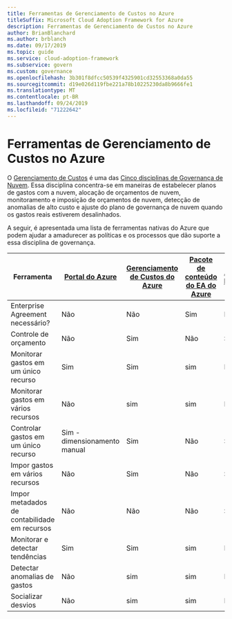 ```yaml
---
title: Ferramentas de Gerenciamento de Custos no Azure
titleSuffix: Microsoft Cloud Adoption Framework for Azure
description: Ferramentas de Gerenciamento de Custos no Azure
author: BrianBlanchard
ms.author: brblanch
ms.date: 09/17/2019
ms.topic: guide
ms.service: cloud-adoption-framework
ms.subservice: govern
ms.custom: governance
ms.openlocfilehash: 3b301f8dfcc50539f4325901cd32553368a0da55
ms.sourcegitcommit: d19e026d119fbe221a78b10225230da8b9666fe1
ms.translationtype: MT
ms.contentlocale: pt-BR
ms.lasthandoff: 09/24/2019
ms.locfileid: "71222642"
---
```

# <a name="cost-management-tools-in-azure"></a>Ferramentas de Gerenciamento de Custos no Azure

O [Gerenciamento de Custos](./index.md) é uma das [Cinco disciplinas de Governança de Nuvem](../governance-disciplines.md). Essa disciplina concentra-se em maneiras de estabelecer planos de gastos com a nuvem, alocação de orçamentos de nuvem, monitoramento e imposição de orçamentos de nuvem, detecção de anomalias de alto custo e ajuste do plano de governança de nuvem quando os gastos reais estiverem desalinhados.

A seguir, é apresentada uma lista de ferramentas nativas do Azure que podem ajudar a amadurecer as políticas e os processos que dão suporte a essa disciplina de governança.

| Ferramenta | [Portal do Azure](https://azure.microsoft.com/features/azure-portal)  | [Gerenciamento de Custos do Azure](https://docs.microsoft.com/azure/cost-management/overview-cost-mgt)  | [Pacote de conteúdo do EA do Azure](https://docs.microsoft.com/power-bi/service-connect-to-azure-enterprise)  | [Azure Policy](https://docs.microsoft.com/azure/governance/policy/overview) |
|---------|---------|---------|---------|---------|
|Enterprise Agreement necessário?     | Não         | Não         | Sim         | Não         |
|Controle de orçamento     | Não         | Sim         | Não         | Sim         |
|Monitorar gastos em um único recurso    | Sim         | Sim         | sim         | Não         |
|Monitorar gastos em vários recursos    | Não         | sim        | sim         | Não         |
|Controlar gastos em um único recurso     | Sim - dimensionamento manual         | Sim         | Não         | Sim         |
|Impor gastos em vários recursos    | Não         | Sim         | Não         | Sim         |
|Impor metadados de contabilidade em recursos    | Não         | Não         | Não         | Sim         |
|Monitorar e detectar tendências     | Sim          | Sim        | sim         | Não         |
|Detectar anomalias de gastos     | Não         | sim        | sim         | Não        |
|Socializar desvios     | Não        | sim        | sim        | Não        |

